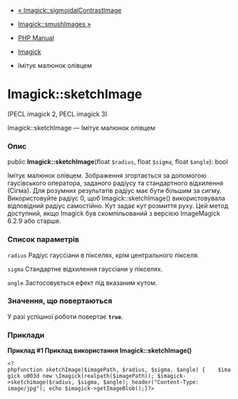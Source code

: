 - [«
Imagick::sigmoidalContrastImage](imagick.sigmoidalcontrastimage.md)
- [Imagick::smushImages »](imagick.smushimages.md)

- [PHP Manual](index.md)
- [Imagick](class.imagick.md)
- Імітує малюнок олівцем

# Imagick::sketchImage

(PECL imagick 2, PECL imagick 3)

Imagick::sketchImage — Імітує малюнок олівцем

### Опис

public **Imagick::sketchImage**(float `$radius`, float `$sigma`, float
`$angle`): bool

Імітує малюнок олівцем. Зображення згортається за допомогою
гаусівського оператора, заданого радіусу та стандартного відхилення
(Сігма). Для розумних результатів радіус має бути більшим за сигму.
Використовуйте радіус 0, щоб Imagick::sketchImage() використовувала
відповідний радіус самостійно. Кут задає кут розмиття руху.
Цей метод доступний, якщо Imagick був скомпільований з версією
ImageMagick 6.2.9 або старше.

### Список параметрів

`radius`
Радіус гауссіани в пікселях, крім центрального пікселя.

`sigma`
Стандартне відхилення гауссіани у пікселях.

`angle`
Застосовується ефект під вказаним кутом.

### Значення, що повертаються

У разі успішної роботи повертає **`true`**.

### Приклади

**Приклад #1 Приклад використання **Imagick::sketchImage()****

` <?phpfunction sketchImage($imagePath, $radius, $sigma, $angle) {    $imagick u003d new \Imagick(realpath($imagePath)); $imagick->sketchimage($radius, $sigma, $angle); header("Content-Type: image/jpg"); echo $imagick->getImageBlob();}?> `
